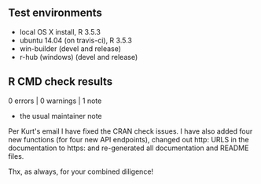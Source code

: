 ## Test environments
* local OS X install, R 3.5.3
* ubuntu 14.04 (on travis-ci), R 3.5.3
* win-builder (devel and release)
* r-hub (windows) (devel and release)

## R CMD check results

0 errors | 0 warnings | 1 note

* the usual maintainer note

Per Kurt's email I have fixed the CRAN check issues. I have
also added four new functions (for four new API endpoints),
changed out http: URLS in the documentation to https:
and re-generated all documentation and README files.

Thx, as always, for your combined diligence!
